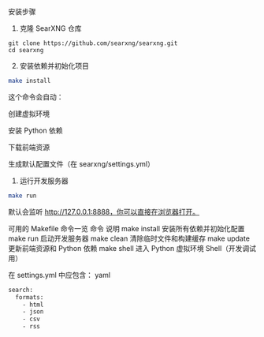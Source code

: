 安装步骤
1. 克隆 SearXNG 仓库
```
git clone https://github.com/searxng/searxng.git
cd searxng
```

2. 安装依赖并初始化项目
```bash
make install
```

这个命令会自动：

创建虚拟环境

安装 Python 依赖

下载前端资源

生成默认配置文件（在 searxng/settings.yml）

1. 运行开发服务器

```bash
make run
```

默认会监听 http://127.0.0.1:8888，你可以直接在浏览器打开。

可用的 Makefile 命令一览
命令	说明
make install	安装所有依赖并初始化配置
make run	启动开发服务器
make clean	清除临时文件和构建缓存
make update	更新前端资源和 Python 依赖
make shell	进入 Python 虚拟环境 Shell（开发调试用）

在 settings.yml 中应包含：
yaml
```bash
search:
  formats:
    - html
    - json
    - csv
    - rss
```